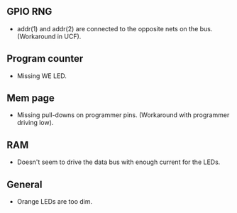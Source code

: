 ## GPIO RNG
* addr(1) and addr(2) are connected to the opposite nets on the bus. (Workaround in UCF).

## Program counter
* Missing WE LED.

## Mem page
* Missing pull-downs on programmer pins. (Workaround with programmer driving low).

## RAM
* Doesn't seem to drive the data bus with enough current for the LEDs.

## General
* Orange LEDs are too dim.
